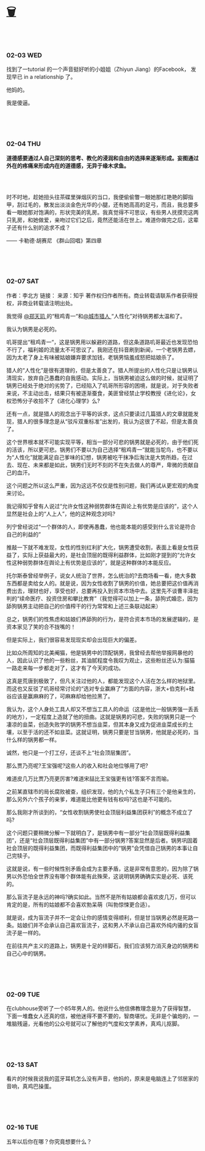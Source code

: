 # [🗑](https://yuliuu.com/BIN)

<br>

<br>

### 02-03 WED

找到了一tutorial 的一个声音挺好听的小姐姐（Zhiyun Jiang）的Facebook， 发现早已 in a relationship 了。

他妈的。

我是傻逼。

<br><br><br>

### 02-04 THU

**道德感要通过人自己深刻的思考、教化的浸润和自由的选择来逐渐形成。妄图通过外在的疼痛来形成内在的道德感，无异于缘木求鱼。**

<br>

<br>

时不时地，趁她扭头往茶碟里弹烟灰的当口，我便偷偷瞥一眼她那红艳艳的脚指甲，刮过毛的，散发出淡淡金色光华的小腿，还有她高高的足弓，而且，我总要多看一眼她那对饱满的，形状完美的乳房。我真觉得不可思议，有些男人抚摸完这两只乳房，和她做爱，亲吻过它们之后，竟然还能活在世上。难道你做完之后，这辈子还有什么别的追求不成？



—— 卡勒德·胡赛尼 《群山回唱》第四章

<br><br><br>

### 02-07 SAT

作者：李北方
链接：
来源：知乎
著作权归作者所有。商业转载请联系作者获得授权，非商业转载请注明出处。



我觉得 [@郑天玑 ](http://www.zhihu.com/people/7ecc331b2342c9aefd3e26997519ecd4)的“租鸡青一“和[@城市猎人 ](http://www.zhihu.com/people/1a40d2e99ed2e10e3738d9f47aa126bc)“人性化”对待锅男都太温和了。

我认为锅男是必死的。

叽哥提出“租鸡青一“，这是锅男用以躲避的道路，但这条道路叽哥最近也发现恐怕不行了，福利姬的流量太不可思议了。我刚还在抖音刷到新闻，一个老锅男去嫖，因为太老了身上有味被姑娘嫌弃要求加钱，老锅男恼羞成怒把姑娘杀了。

猎人的“人性化”是很有道理的，但是太善良了。猎人所提出的人性化只是让锅男认清现实，放弃自己愚蠢的自我感动。实际上，当锅男被迫这么做的时候，就证明了锅男已经处于绝对的劣势了，已经陷入了叽哥所形容的困境，就是说，对于失败者来说，不主动出击，结果只有被逐渐蚕食，美匪曾经禁止学校教授《进化论》，女权恐怖分子收拾不了《进化心理学》么?

还有一点，就是猎人的观念出于平等的诉求，这点只要读过几篇猎人的文章就能发现，猎人的很多理念是从“驳斥双重标准”出发的，我认为这很了不起，但是太善良了。

这个世界根本就不可能实现平等，相当一部分可悲的锅男就是必死的，由于他们死的活该，所以更可悲。锅男们不要以为自己选择“租鸡青一”就能当鸵鸟，也不要以为“人性化”就能满足自己爹味的幻想，锅男被吃干抹净后淘汰是大势所趋，在过去、现在、未来都是如此，锅男们无时不刻的不在失去做人的尊严，卑微的贡献自己的血汗。

这个问题之所以这么严重，因为这远不仅仅是性别问题，我们再试从更宏观的角度来讨论。

我记得知乎曾有人说过“允许女性这种弱势群体在舆论上有优势是应该的”，这个人显然是社会上的“人上人”，他的这种观念对吗?

列宁曾经说过“一个群体的人，即使再愚蠢，他也能本能的感受到什么言论是符合自己的利益的”

推敲一下就不难发现，女性的性别红利扩大化，锅男遭受收割，表面上看是女性获益了，实际上获益最大的，是社会顶层的既得利益群体，比如刚才提到的“允许女性这种弱势群体在舆论上有优势是应该的”，就是这种群体的本能反应。

托尔斯泰曾经举例子，说女人统治了世界，怎么统治的?去商场看一看，绝大多数东西都是卖给女人的。就是说，因为女性收割了锅男的价值，她总要把这价值再消费出去，理财也好，享受也好，总要再投入到资本市场中去。这里先不谈曹丰泽批判的“续命医疗、投资住房和攀比教育”（我觉得可以加上一条，舔狗式婚恋，因为舔狗锅男主动把自己的价值榨干的行为常常和上述三条联动起来）

总之，锅男们的性焦虑和姑娘们养舔狗的行为，是符合资本市场的发展逻辑的，是资本家见了笑的合不拢嘴的！

但是实际上，我们很容易发现现实却会出现巨大的偏差。

比如众所周知的北美阉猫，他是锅男中的顶配锅男，我曾经去帮他举报网暴他的人，因此认识了他的一些粉丝，其油腻程度令我叹为观止，这些粉丝还认为:猫猫一路走来每一步都走对了，这才有了今天的成功。

这真是荒唐到极致了，但凡关注过他的人，都能发现这个人活在怎么样的地狱里。而这也又反驳了叽哥经常讨论的“选对专业赢麻了”方面的内容，浙大+伯克利+硅谷应该是赢麻麻的了，可麻麻却给他拉黑了。

我认为，这个人身处工具人却又不想当工具人的命运（这是他比一般锅男强一丢丢的地方），一定程度上造就了他的扭曲。这就是锅男的可悲，失败的锅男只是一个凄凉的韭菜，创造失败学的锅男不想当韭菜，但其本身又成为促进韭菜成长的土壤，以至于活的还不如韭菜。这就证明，锅男只要是甘当锅男，他就是必死的，当什么样的锅男都一样。

诚然，他只是一个打工仔，还谈不上“社会顶层集团”。

那么贾乃亮呢?王宝强呢?这些人的收入和社会地位够用了吧?

难道皮几万比贾乃亮更厉害?难道宋喆比王宝强更有钱?答案不言而喻。

之前某直辖市的局长腐败被查，组织发现，他的九个私生子只有三个是他亲生的，那么另外六个孩子的亲爹，难道能比他更有钱有权吗?这也是不可能的。

那么我刚才所谈到的，“女性收割锅男使社会顶层利益集团获利”的概念不成立了吗?

这个问题只要稍微分解一下就明白了，是锅男中有一部分“社会顶层既得利益集团”，还是“社会顶层既得利益集团”中有一部分锅男?答案显然是后者。锅男巩固着社会顶层的既得利益集团，而既得利益集团中的“锅男”会凭借自己锅男的本事让自己完犊子。

这就是说，有一些时候性别矛盾会成为主要矛盾，这是非常有意思的，因为除了锅男以外恐怕全世界没有哪个群体能有此殊荣，这说明锅男确确实实是必死、该死的。

那么盲流子是永远的神吗?确实如此。当然不是所有姑娘都会喜欢皮几万，但可以肯定的是，所有的姑娘都不会喜欢勃呆萌（叫勃惊悚更合适）。

就是说，成为盲流子并不一定会让你的感情变得顺利，但是甘当锅男必然是死路一条。姑娘们并不会承认自己喜欢盲流子，这和男人不承认自己喜欢外纯内骚的女盲流子是一样的。

在前往共产主义的道路上，锅男是十足的绊脚石，我们应该努力消灭身边的锅男和自己心中的锅男。

<br><br><br>

### 02-09 TUE

在clubhouse旁听了一个85年男人的。他说什么他信佛教理念是为了获得智慧，下面一堆蠢女人还真的信，被他迷得不要不要的，智商堪忧。无非是个骗炮的，一堆脑残逼，光看他的公众号就可以了解他的气度和文学素养，真鸡儿抠脚。

<br><br><br>

### 02-13 SAT

看片的时候我说我的蓝牙耳机怎么没有声音，他妈的，原来是电脑连上了邻居家的音响，真鸡巴操蛋。

<br><br><br>

### 02-16 TUE

五年以后你在哪？你究竟想要什么？

<br><br><br>



